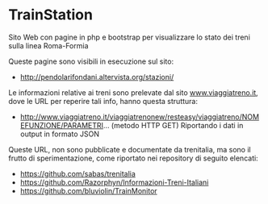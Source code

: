 # TrainStation
Sito Web con pagine in php e bootstrap per visualizzare lo stato dei treni sulla linea Roma-Formia

Queste pagine sono visibili in esecuzione sul sito:
- http://pendolarifondani.altervista.org/stazioni/

Le informazioni relative ai treni sono prelevate dal sito www.viaggiatreno.it, dove le URL per reperire tali info, hanno questa struttura:
- http://www.viaggiatreno.it/viaggiatrenonew/resteasy/viaggiatreno/NOMEFUNZIONE/PARAMETRI... (metodo HTTP GET)
Riportando i dati in output in formato JSON

Queste URL, non sono pubblicate e documentate da trenitalia, ma sono il frutto di sperimentazione, come riportato nei repository di seguito elencati:
- https://github.com/sabas/trenitalia
- https://github.com/Razorphyn/Informazioni-Treni-Italiani
- https://github.com/bluviolin/TrainMonitor
